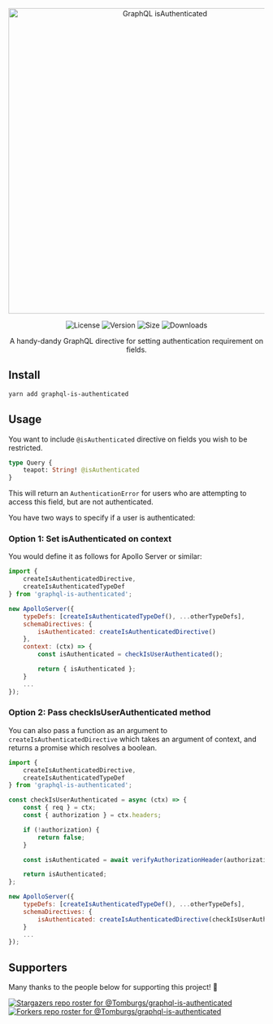 <p align="center">
    <img alt="GraphQL isAuthenticated" src="https://repository-images.githubusercontent.com/318343982/4e6f7b80-3673-11eb-83bb-2f553d6cafa2" width="600px">
</p>
<p align="center">
    <img alt="License" src="https://img.shields.io/github/license/Tomburgs/graphql-is-authenticated?label=License">
    <img alt="Version" src="https://img.shields.io/github/package-json/v/Tomburgs/graphql-is-authenticated?label=Version">
    <img alt="Size" src="https://img.shields.io/bundlephobia/minzip/graphql-is-authenticated?label=Size">
    <img alt="Downloads" src="https://img.shields.io/npm/dm/graphql-is-authenticated?label=Downloads">
</p>
<p align="center">
A handy-dandy GraphQL directive for setting authentication requirement on fields.
</p>

## Install

```bash
yarn add graphql-is-authenticated
```

## Usage

You want to include `@isAuthenticated` directive on fields you wish to be restricted.

```graphql
type Query {
    teapot: String! @isAuthenticated
}
```

This will return an `AuthenticationError` for users who are attempting to access this field, but are not authenticated.

You have two ways to specify if a user is authenticated:

### Option 1: Set isAuthenticated on context

You would define it as follows for Apollo Server or similar:

```js
import { 
    createIsAuthenticatedDirective,
    createIsAuthenticatedTypeDef
} from 'graphql-is-authenticated';

new ApolloServer({
    typeDefs: [createIsAuthenticatedTypeDef(), ...otherTypeDefs],
    schemaDirectives: {
        isAuthenticated: createIsAuthenticatedDirective()
    },
    context: (ctx) => {
        const isAuthenticated = checkIsUserAuthenticated();

        return { isAuthenticated };
    }
    ...
});
```

### Option 2: Pass checkIsUserAuthenticated method

You can also pass a function as an argument to `createIsAuthenticatedDirective` which takes an argument of context, and returns a promise which resolves a boolean.

```js
import { 
    createIsAuthenticatedDirective,
    createIsAuthenticatedTypeDef
} from 'graphql-is-authenticated';

const checkIsUserAuthenticated = async (ctx) => {
    const { req } = ctx;
    const { authorization } = ctx.headers;

    if (!authorization) {
        return false;
    }

    const isAuthenticated = await verifyAuthorizationHeader(authorization);

    return isAuthenticated;
};

new ApolloServer({
    typeDefs: [createIsAuthenticatedTypeDef(), ...otherTypeDefs],
    schemaDirectives: {
        isAuthenticated: createIsAuthenticatedDirective(checkIsUserAuthenticated)
    }
    ...
});
```

## Supporters

Many thanks to the people below for supporting this project! 🎉

[![Stargazers repo roster for @Tomburgs/graphql-is-authenticated](https://reporoster.com/stars/Tomburgs/graphql-is-authenticated)](https://github.com/Tomburgs/graphql-is-authenticated/stargazers)
[![Forkers repo roster for @Tomburgs/graphql-is-authenticated](https://reporoster.com/forks/Tomburgs/graphql-is-authenticated)](https://github.com/Tomburgs/graphql-is-authenticated/network/members)
